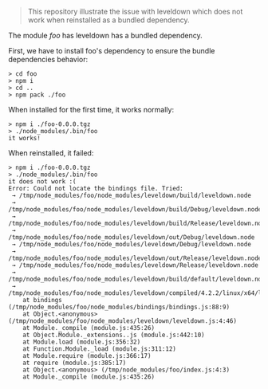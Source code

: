> This repository illustrate the issue with leveldown which does not
> work when reinstalled as a bundled dependency.

The module *foo* has leveldown has a bundled dependency.

First, we have to install foo's dependency to ensure the bundle
dependencies behavior:

```
> cd foo
> npm i
> cd ..
> npm pack ./foo
```


When installed for the first time, it works normally:

```
> npm i ./foo-0.0.0.tgz
> ./node_modules/.bin/foo
it works!
```

When reinstalled, it failed:

```
> npm i ./foo-0.0.0.tgz
> ./node_modules/.bin/foo
it does not work :(
Error: Could not locate the bindings file. Tried:
 → /tmp/node_modules/foo/node_modules/leveldown/build/leveldown.node
 → /tmp/node_modules/foo/node_modules/leveldown/build/Debug/leveldown.node
 → /tmp/node_modules/foo/node_modules/leveldown/build/Release/leveldown.node
 → /tmp/node_modules/foo/node_modules/leveldown/out/Debug/leveldown.node
 → /tmp/node_modules/foo/node_modules/leveldown/Debug/leveldown.node
 → /tmp/node_modules/foo/node_modules/leveldown/out/Release/leveldown.node
 → /tmp/node_modules/foo/node_modules/leveldown/Release/leveldown.node
 → /tmp/node_modules/foo/node_modules/leveldown/build/default/leveldown.node
 → /tmp/node_modules/foo/node_modules/leveldown/compiled/4.2.2/linux/x64/leveldown.node
    at bindings (/tmp/node_modules/foo/node_modules/bindings/bindings.js:88:9)
    at Object.<anonymous> (/tmp/node_modules/foo/node_modules/leveldown/leveldown.js:4:46)
    at Module._compile (module.js:435:26)
    at Object.Module._extensions..js (module.js:442:10)
    at Module.load (module.js:356:32)
    at Function.Module._load (module.js:311:12)
    at Module.require (module.js:366:17)
    at require (module.js:385:17)
    at Object.<anonymous> (/tmp/node_modules/foo/index.js:4:3)
    at Module._compile (module.js:435:26)
```
